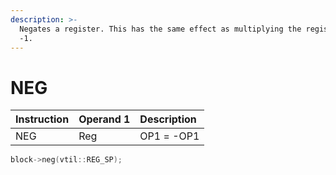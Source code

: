 ```yaml
---
description: >-
  Negates a register. This has the same effect as multiplying the register with
  -1.
---
```


# NEG

| Instruction | Operand 1 | Description |
| :--- | :--- | :--- |
| NEG | Reg | OP1 = -OP1 |

```cpp
block->neg(vtil::REG_SP);
```

